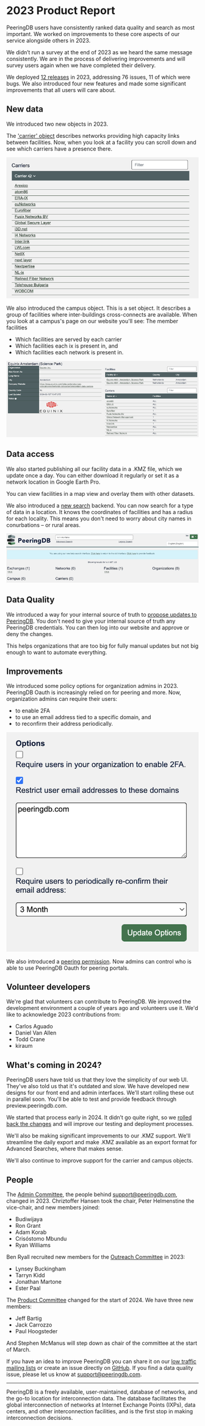 # 2023 Product Report
PeeringDB users have consistently ranked data quality and search as most important. We worked on improvements to these core aspects of our service alongside others in 2023.

We didn’t run a survey at the end of 2023 as we heard the same message consistently. We are in the process of delivering improvements and will survey users again when we have completed their delivery.

We deployed [12 releases](https://docs.peeringdb.com/release_notes/release_notes_2023/) in 2023, addressing 76 issues, 11 of which were bugs. We also introduced four new features and made some significant improvements that all users will care about.

## New data
We introduced two new objects in 2023. 

The ['carrier' object](https://docs.peeringdb.com/blog/carrier_object_deployed/) describes networks providing high capacity links between facilities. Now, when you look at a facility you can scroll down and see which carriers have a presence there.

![List of Carriers at a Facility](images/list_of_carriers.png)

We also introduced the campus object. This is a set object. It describes a group of facilities where inter-buildings cross-connects are available. When you look at a campus's page on our website you'll see:
The member facilities

* Which facilities are served by each carrier
* Which facilities each ix is present in, and
* Which facilities each network is present in.

![Partial Campus View](images/campus_view_(partial).png)

## Data access
We also started publishing all our facility data in a .KMZ file, which we update once a day. You can either download it regularly or set it as a network location in Google Earth Pro.

You can view facilities in a map view and overlay them with other datasets.

We also introduced a [new search](https://docs.peeringdb.com/blog/search_gets_better/) backend. You can now search for a type of data in a location. It knows the coordinates of facilities and has a radius for each locality. This means you don't need to worry about city names in conurbations – or rural areas. 

![Search for an `ix` in Montana](images/search_for_an_ix_in_mt.png)

## Data Quality
We introduced a way for your internal source of truth to [propose updates to PeeringDB](https://docs.peeringdb.com/blog/updates_from_an_internal_source_of_truth/). You don't need to give your internal source of truth any PeeringDB credentials. You can then log into our website and approve or deny the changes.

This helps organizations that are too big for fully manual updates but not big enough to want to automate everything. 

## Improvements
We introduced some policy options for organization admins in 2023. PeeringDB Oauth is increasingly relied on for peering and more. Now, organization admins can require their users: 

* to enable 2FA
* to use an email address tied to a specific domain, and 
* to reconfirm their address periodically.

![User Policy Controls](images/user_policy_controls.png)

We also introduced a [peering permission](https://docs.peeringdb.com/blog/new_permission_manage_peering_sessions/). Now admins can control who is able to use PeeringDB Oauth for peering portals.

## Volunteer developers
We're glad that volunteers can contribute to PeeringDB. We improved the development environment a couple of years ago and volunteers use it. We'd like to acknowledge 2023 contributions from:

* Carlos Aguado
* Daniel Van Allen
* Todd Crane
* kiraum


## What's coming in 2024?
PeeringDB users have told us that they love the simplicity of our web UI. They've also told us that it's outdated and slow. We have developed new designs for our front end and admin interfaces. We'll start rolling these out in parallel soon. You'll be able to test and provide feedback through preview.peeringdb.com.

We started that process early in 2024. It didn’t go quite right, so we [rolled back the changes](https://docs.peeringdb.com/blog/what_happened_to_our_web_ui/) and will improve our testing and deployment processes.

We'll also be making significant improvements to our .KMZ support. We'll streamline the daily export and make .KMZ available as an export format for Advanced Searches, where that makes sense.

We'll also continue to improve support for the carrier and campus objects.

## People
The [Admin Committee](https://docs.peeringdb.com/committee/admin/), the people behind support@peeringdb.com, changed in 2023. Chriztoffer Hansen took the chair, Peter Helmenstine the vice-chair, and new members joined:

* Budiwijaya
* Ron Grant
* Adam Korab
* Crisóstomo Mbundu
* Ryan Williams

Ben Ryall recruited new members for the [Outreach Committee](https://docs.peeringdb.com/committee/outreach/) in 2023:

* Lynsey Buckingham
* Tarryn Kidd
* Jonathan Martone
* Ester Paal

The [Product Committee](https://docs.peeringdb.com/committee/product/) changed for the start of 2024. We have three new members:

* Jeff Bartig
* Jack Carrozzo
* Paul Hoogsteder

And Stephen McManus will step down as chair of the committee at the start of March.

If you have an idea to improve PeeringDB you can share it on our [low traffic mailing lists](https://docs.peeringdb.com/#mailing-lists) or create an issue directly on [GitHub](https://github.com/peeringdb/peeringdb/issues/). If you find a data quality issue, please let us know at [support@peeringdb.com](mailto:support@peeringdb.com).

--- 

PeeringDB is a freely available, user-maintained, database of networks, and the go-to location for interconnection data. The database facilitates the global interconnection of networks at Internet Exchange Points (IXPs), data centers, and other interconnection facilities, and is the first stop in making interconnection decisions.